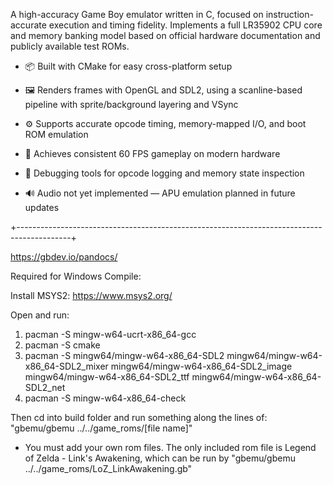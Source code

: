 A high-accuracy Game Boy emulator written in C, focused on instruction-accurate execution and timing fidelity.
Implements a full LR35902 CPU core and memory banking model based on official hardware documentation and publicly available test ROMs.

- 📦 Built with CMake for easy cross-platform setup

- 🖼️ Renders frames with OpenGL and SDL2, using a scanline-based pipeline with sprite/background layering and VSync

- ⚙️ Supports accurate opcode timing, memory-mapped I/O, and boot ROM emulation

- 🚀 Achieves consistent 60 FPS gameplay on modern hardware

- 🧪 Debugging tools for opcode logging and memory state inspection

- 🔊 Audio not yet implemented — APU emulation planned in future updates

+-------------------------------------------------------------------------------------------+

https://gbdev.io/pandocs/

Required for Windows Compile:

Install MSYS2: https://www.msys2.org/

Open and run: 
1) pacman -S mingw-w64-ucrt-x86_64-gcc
2) pacman -S cmake
3) pacman -S mingw64/mingw-w64-x86_64-SDL2 mingw64/mingw-w64-x86_64-SDL2_mixer mingw64/mingw-w64-x86_64-SDL2_image mingw64/mingw-w64-x86_64-SDL2_ttf mingw64/mingw-w64-x86_64-SDL2_net 
4) pacman -S mingw-w64-x86_64-check 

Then cd into build folder and run something along the lines of: "gbemu/gbemu ../../game_roms/[file name]"
- You must add your own rom files. The only included rom file is Legend of Zelda - Link's Awakening, which can be run by "gbemu/gbemu ../../game_roms/LoZ_LinkAwakening.gb"